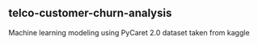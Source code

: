 
## telco-customer-churn-analysis
Machine learning modeling using PyCaret 2.0
dataset taken from kaggle
